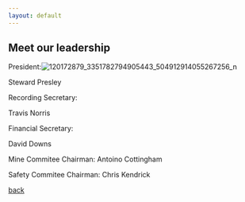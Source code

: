 ```yaml
---
layout: default
---
```


## Meet our leadership

President:![120172879_3351782794905443_504912914055267256_n](https://user-images.githubusercontent.com/127059658/223015126-7b0bb84d-6ce4-45f2-9729-335b8b611113.jpg)


Steward Presley





Recording Secretary:

Travis Norris





Financial Secretary:

David Downs 





Mine Commitee Chairman: 
Antoino Cottingham 




Safety Commitee Chairman:
Chris Kendrick 





[back](./)
